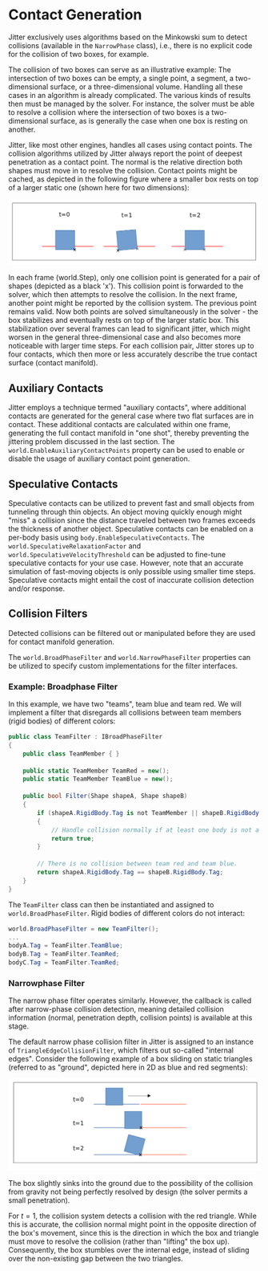 # Contact Generation

Jitter exclusively uses algorithms based on the Minkowski sum to detect collisions (available in the `NarrowPhase` class), i.e., there is no explicit code for the collision of two boxes, for example.

The collision of two boxes can serve as an illustrative example: The intersection of two boxes can be empty, a single point, a segment, a two-dimensional surface, or a three-dimensional volume. Handling all these cases in an algorithm is already complicated. The various kinds of results then must be managed by the solver. For instance, the solver must be able to resolve a collision where the intersection of two boxes is a two-dimensional surface, as is generally the case when one box is resting on another.

Jitter, like most other engines, handles all cases using contact points. The collision algorithms utilized by Jitter always report the point of deepest penetration as a contact point. The normal is the relative direction both shapes must move in to resolve the collision. Contact points might be cached, as depicted in the following figure where a smaller box rests on top of a larger static one (shown here for two dimensions):

![contact](./img/contact.png)

In each frame (world.Step), only one collision point is generated for a pair of shapes (depicted as a black 'x'). This collision point is forwarded to the solver, which then attempts to resolve the collision. In the next frame, another point might be reported by the collision system. The previous point remains valid. Now both points are solved simultaneously in the solver - the box stabilizes and eventually rests on top of the larger static box. This stabilization over several frames can lead to significant jitter, which might worsen in the general three-dimensional case and also becomes more noticeable with larger time steps. For each collision pair, Jitter stores up to four contacts, which then more or less accurately describe the true contact surface (contact manifold).

## Auxiliary Contacts

Jitter employs a technique termed "auxiliary contacts", where additional contacts are generated for the general case where two flat surfaces are in contact. These additional contacts are calculated within one frame, generating the full contact manifold in "one shot", thereby preventing the jittering problem discussed in the last section. The `world.EnableAuxiliaryContactPoints` property can be used to enable or disable the usage of auxiliary contact point generation.

## Speculative Contacts

Speculative contacts can be utilized to prevent fast and small objects from tunneling through thin objects. An object moving quickly enough might "miss" a collision since the distance traveled between two frames exceeds the thickness of another object. Speculative contacts can be enabled on a per-body basis using `body.EnableSpeculativeContacts`. The `world.SpeculativeRelaxationFactor` and `world.SpeculativeVelocityThreshold` can be adjusted to fine-tune speculative contacts for your use case. However, note that an accurate simulation of fast-moving objects is only possible using smaller time steps. Speculative contacts might entail the cost of inaccurate collision detection and/or response.

## Collision Filters

Detected collisions can be filtered out or manipulated before they are used for contact manifold generation. 

The `world.BroadPhaseFilter` and `world.NarrowPhaseFilter` properties can be utilized to specify custom implementations for the filter interfaces.

### Example: Broadphase Filter

In this example, we have two "teams", team blue and team red. We will implement a filter that disregards all collisions between team members (rigid bodies) of different colors:

```cs
public class TeamFilter : IBroadPhaseFilter
{
    public class TeamMember { }
    
    public static TeamMember TeamRed = new();
    public static TeamMember TeamBlue = new();
    
    public bool Filter(Shape shapeA, Shape shapeB)
    {
        if (shapeA.RigidBody.Tag is not TeamMember || shapeB.RigidBody.Tag is not TeamMember)
        {
            // Handle collision normally if at least one body is not a member of any team
            return true;
        }

        // There is no collision between team red and team blue.
        return shapeA.RigidBody.Tag == shapeB.RigidBody.Tag;
    }
}
```

The `TeamFilter` class can then be instantiated and assigned to `world.BroadPhaseFilter`. Rigid bodies of different colors do not interact:

```cs
world.BroadPhaseFilter = new TeamFilter();
...
bodyA.Tag = TeamFilter.TeamBlue;
bodyB.Tag = TeamFilter.TeamRed;
bodyC.Tag = TeamFilter.TeamRed;
```

### Narrowphase Filter

The narrow phase filter operates similarly. However, the callback is called after narrow-phase collision detection, meaning detailed collision information (normal, penetration depth, collision points) is available at this stage.

The default narrow phase collision filter in Jitter is assigned to an instance of `TriangleEdgeCollisionFilter`, which filters out so-called "internal edges". Consider the following example of a box sliding on static triangles (referred to as "ground", depicted here in 2D as blue and red segments):

![contact](./img/filter.png)

The box slightly sinks into the ground due to the possibility of the collision from gravity not being perfectly resolved by design (the solver permits a small penetration).

For $t=1$, the collision system detects a collision with the red triangle. While this is accurate, the collision normal might point in the opposite direction of the box's movement, since this is the direction in which the box and triangle must move to resolve the collision (rather than "lifting" the box up). Consequently, the box stumbles over the internal edge, instead of sliding over the non-existing gap between the two triangles.
